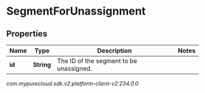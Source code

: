 # SegmentForUnassignment


## Properties

| Name | Type | Description | Notes |
| ------------ | ------------- | ------------- | ------------- |
| **id** | **String** | The ID of the segment to be unassigned. |  |




_com.mypurecloud.sdk.v2:platform-client-v2:234.0.0_
